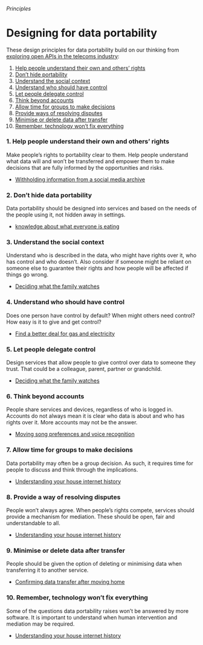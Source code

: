 
###### Principles
# Designing for data portability

These design principles for data portability build on our thinking from [exploring open APIs in the telecoms industry](https://openapis.projectsbyif.com/):


1. [Help people understand their own and others’ rights](#1helppeopleunderstandtheirownandothersrights)
2. [Don’t hide portability](#2donthidedataportability)
3. [Understand the social context](#3understandthesocialcontext)
4. [Understand who should have control](#4understandwhoshouldhavecontrol)
5. [Let people delegate control](#5letpeopledelegatecontrol)
6. [Think beyond accounts](#6thinkbeyondaccounts)
7. [Allow time for groups to make decisions](#7allowtimeforgroupstomakedecisions)
8. [Provide ways of resolving disputes](#8provideawayofresolvingdisputes)
9. [Minimise or delete data after transfer](#9minimiseordeletedataaftertransfer)
10. [Remember, technology won’t fix everything](#10remembertechnologywontfixeverything)

### 1. Help people understand their own and others’ rights
Make people’s rights to portability clear to them. Help people understand what data will and won’t be transferred and empower them to make decisions that are fully informed by the opportunities and risks. 

- [Withholding information from a social media archive](/theme-4-shared-and-competing-rights#withholdinginformationfromasocialmediaarchive)

### 2. Don’t hide data portability
Data portability should be designed into services and based on the needs of the people using it, not hidden away in settings.

- [knowledge about what everyone is eating](/theme-1-understanding-data#knowledgeaboutwhateveryoneiseating)

### 3. Understand the social context
Understand who is described in the data, who might have rights over it, who has control and who doesn’t. Also consider if someone might be reliant on someone else to guarantee their rights and how people will be affected if things go wrong.

- [Deciding what the family watches](/theme-3-social-relationships#decidingwhatthefamilywatches)

### 4. Understand who should have control

Does one person have control by default? When might others need control? How easy is it to give and get control?

- [Find a better deal for gas and electricity](/theme-3-social-relationships#findabetterdealforgasandelectricity)

### 5. Let people delegate control
Design services that allow people to give control over data to someone they trust. That could be a colleague, parent, partner or grandchild.

- [Deciding what the family watches](/theme-3-social-relationships#decidingwhatthefamilywatches)

### 6. Think beyond accounts
People share services and devices, regardless of who is logged in. Accounts do not always mean it is clear who data is about and who has rights over it. More accounts may not be the answer.

- [Moving song preferences and voice recognition](/theme-1-understanding-data#movingsongpreferencesandvoicerecognition)

### 7. Allow time for groups to make decisions
Data portability may often be a group decision. As such, it requires time for people to discuss and think through the implications.

- [Understanding your house internet history](/theme-4-shared-and-competing-rights#understandingyourhouseinternethistory)


### 8. Provide a way of resolving disputes
People won’t always agree. When people’s rights compete, services should provide a mechanism for mediation. These should be open, fair and understandable to all. 

- [Understanding your house internet history](/theme-4-shared-and-competing-rights#understandingyourhouseinternethistory)

### 9. Minimise or delete data after transfer

People should be given the option of deleting or minimising data when transferring it to another service.

- [Confirming data transfer after moving home](/theme-2-data-uses-organisations-and-trust#confirmingdatatransferaftermovinghome)

### 10. Remember, technology won’t fix everything

Some of the questions data portability raises won’t be answered by more software. It is important to understand when human intervention and mediation may be required. 

- [Understanding your house internet history](/theme-4-shared-and-competing-rights#understandingyourhouseinternethistory)

